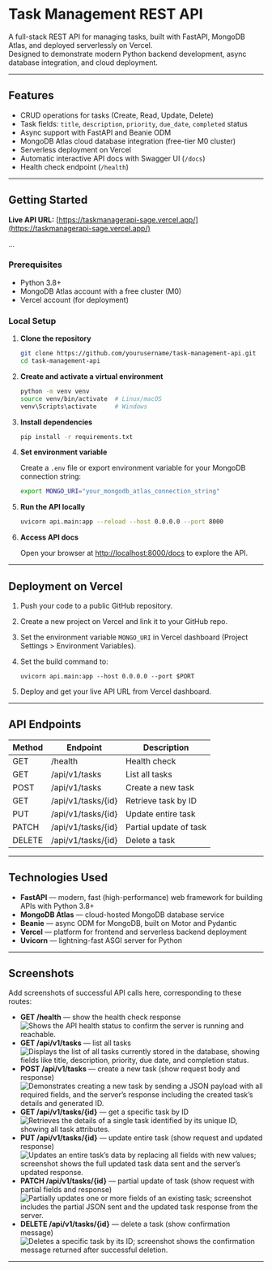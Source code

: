 # Task Management REST API

A full-stack REST API for managing tasks, built with FastAPI, MongoDB Atlas, and deployed serverlessly on Vercel.  
Designed to demonstrate modern Python backend development, async database integration, and cloud deployment.

---

## Features

- CRUD operations for tasks (Create, Read, Update, Delete)  
- Task fields: `title`, `description`, `priority`, `due_date`, `completed` status  
- Async support with FastAPI and Beanie ODM  
- MongoDB Atlas cloud database integration (free-tier M0 cluster)  
- Serverless deployment on Vercel  
- Automatic interactive API docs with Swagger UI (`/docs`)  
- Health check endpoint (`/health`)  

---

## Getting Started

**Live API URL:** [https://taskmanagerapi-sage.vercel.app/](https://taskmanagerapi-sage.vercel.app/)

...

### Prerequisites

- Python 3.8+  
- MongoDB Atlas account with a free cluster (M0)  
- Vercel account (for deployment)  

### Local Setup

1. **Clone the repository**

   ```bash
   git clone https://github.com/yourusername/task-management-api.git
   cd task-management-api
   ```

2. **Create and activate a virtual environment**

   ```bash
   python -m venv venv
   source venv/bin/activate  # Linux/macOS
   venv\Scripts\activate     # Windows
   ```

3. **Install dependencies**

   ```bash
   pip install -r requirements.txt
   ```

4. **Set environment variable**

   Create a `.env` file or export environment variable for your MongoDB connection string:

   ```bash
   export MONGO_URI="your_mongodb_atlas_connection_string"
   ```

5. **Run the API locally**

   ```bash
   uvicorn api.main:app --reload --host 0.0.0.0 --port 8000
   ```

6. **Access API docs**

   Open your browser at [http://localhost:8000/docs](http://localhost:8000/docs) to explore the API.

---

## Deployment on Vercel

1. Push your code to a public GitHub repository.  
2. Create a new project on Vercel and link it to your GitHub repo.  
3. Set the environment variable `MONGO_URI` in Vercel dashboard (Project Settings > Environment Variables).  
4. Set the build command to:

   ```
   uvicorn api.main:app --host 0.0.0.0 --port $PORT
   ```

5. Deploy and get your live API URL from Vercel dashboard.

---

## API Endpoints

| Method | Endpoint               | Description                |
|--------|------------------------|----------------------------|
| GET    | /health                | Health check               |
| GET    | /api/v1/tasks          | List all tasks             |
| POST   | /api/v1/tasks          | Create a new task          |
| GET    | /api/v1/tasks/{id}     | Retrieve task by ID        |
| PUT    | /api/v1/tasks/{id}     | Update entire task         |
| PATCH  | /api/v1/tasks/{id}     | Partial update of task     |
| DELETE | /api/v1/tasks/{id}     | Delete a task              |

---

## Technologies Used

- **FastAPI** — modern, fast (high-performance) web framework for building APIs with Python 3.8+  
- **MongoDB Atlas** — cloud-hosted MongoDB database service  
- **Beanie** — async ODM for MongoDB, built on Motor and Pydantic  
- **Vercel** — platform for frontend and serverless backend deployment  
- **Uvicorn** — lightning-fast ASGI server for Python  

---

## Screenshots

Add screenshots of successful API calls here, corresponding to these routes:

- **GET /health** — show the health check response 
 ![Shows the API health status to confirm the server is running and reachable.](GETHEALTH.png)
- **GET /api/v1/tasks** — list all tasks  
 ![Displays the list of all tasks currently stored in the database, showing fields like title, description, priority, due date, and completion status.](GETALLTASKS.png)
- **POST /api/v1/tasks** — create a new task (show request body and response) 
 ![Demonstrates creating a new task by sending a JSON payload with all required fields, and the server’s response including the created task’s details and generated ID.](POST.png) 
- **GET /api/v1/tasks/{id}** — get a specific task by ID  
 ![ Retrieves the details of a single task identified by its unique ID, showing all task attributes.](GETID.png)
- **PUT /api/v1/tasks/{id}** — update entire task (show request and updated response)
 ![Updates an entire task’s data by replacing all fields with new values; screenshot shows the full updated task data sent and the server’s updated response.](PUT.png)  
- **PATCH /api/v1/tasks/{id}** — partial update of task (show request with partial fields and response)
 ![Partially updates one or more fields of an existing task; screenshot includes the partial JSON sent and the updated task response from the server.](PATCH.png)  
- **DELETE /api/v1/tasks/{id}** — delete a task (show confirmation message)
 ![Deletes a specific task by its ID; screenshot shows the confirmation message returned after successful deletion.](DELETE.png)

---
